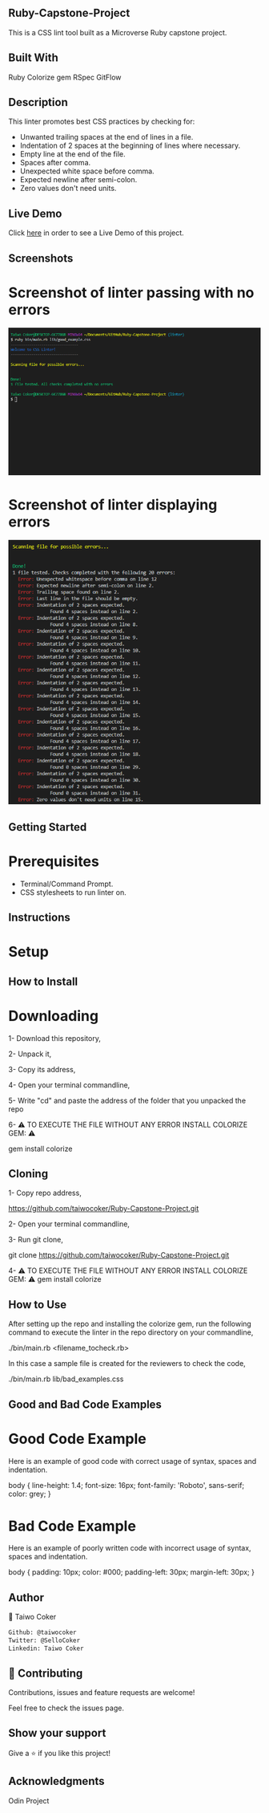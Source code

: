 ## Ruby-Capstone-Project

This is a CSS lint tool built as a Microverse Ruby capstone project.

## Built With
  Ruby
  Colorize gem
  RSpec
  GitFlow

## Description
  This linter promotes best CSS practices by checking for:

  * Unwanted trailing spaces at the end of lines in a file.
  * Indentation of 2 spaces at the beginning of lines where necessary.
  * Empty line at the end of the file.
  * Spaces after comma.
  * Unexpected white space before comma.
  * Expected newline after semi-colon.
  * Zero values don't need units.

## Live Demo
  Click [here](https://www.loom.com/share/83e4bc18ff7442f7b3f84cee84c0d13e) in order to see a Live Demo of this project.

## Screenshots
# Screenshot of linter passing with no errors
![screenshot](images/good_test.PNG)

# Screenshot of linter displaying errors
![screenshot](images/bad_test.PNG)


## Getting Started
# Prerequisites
  * Terminal/Command Prompt.
  * CSS stylesheets to run linter on.

## Instructions
# Setup

## How to Install
# Downloading

1- Download this repository,

2- Unpack it,

3- Copy its address,

4- Open your terminal commandline,

5- Write "cd" and paste the address of the folder that you unpacked the repo

6- ⚠️ TO EXECUTE THE FILE WITHOUT ANY ERROR INSTALL COLORIZE GEM: ⚠️


  gem install colorize

## Cloning

1- Copy repo address,


  https://github.com/taiwocoker/Ruby-Capstone-Project.git

2- Open your terminal commandline,

3- Run git clone,


  git clone https://github.com/taiwocoker/Ruby-Capstone-Project.git

4- ⚠️ TO EXECUTE THE FILE WITHOUT ANY ERROR INSTALL COLORIZE GEM: ⚠️
          gem install colorize

##     How to Use
After setting up the repo and installing the colorize gem, run the following command to execute the linter in the repo directory on your commandline,


  ./bin/main.rb <filename_tocheck.rb>

In this case a sample file is created for the reviewers to check the code,


  ./bin/main.rb lib/bad_examples.css

## Good and Bad Code Examples
# Good Code Example
  Here is an example of good code with correct usage of syntax, spaces and indentation.

body {
  line-height: 1.4;
  font-size: 16px;
  font-family: 'Roboto', sans-serif;
  color: grey;
}

# Bad Code Example
 Here is an example of poorly written code with incorrect usage of syntax, spaces and indentation.

body {
    padding: 10px; 
   color: #000;
   padding-left: 30px; margin-left: 30px;
}


## Author
👤 Taiwo Coker

    Github: @taiwocoker
    Twitter: @SelloCoker
    Linkedin: Taiwo Coker

## 🤝 Contributing
  Contributions, issues and feature requests are welcome!

  Feel free to check the issues page.

## Show your support
  Give a ⭐️ if you like this project!

## Acknowledgments
  Odin Project